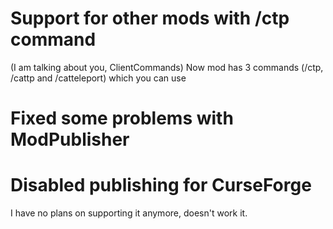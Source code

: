 # Support for other mods with /ctp command
(I am talking about you, ClientCommands)
Now mod has 3 commands (/ctp, /cattp and /catteleport) which you can use 

# Fixed some problems with ModPublisher

# Disabled publishing for CurseForge
I have no plans on supporting it anymore, doesn't work it.